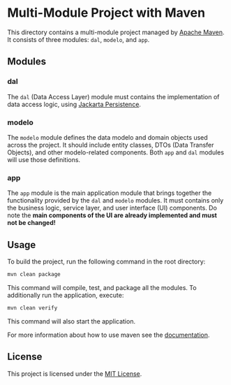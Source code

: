# Multi-Module Project with Maven

This directory contains a multi-module project managed by [Apache Maven](https://maven.apache.org). It consists of three modules: `dal`, `modelo`, and `app`.

## Modules

### dal

The `dal` (Data Access Layer) module must contains the implementation of data access logic, using [Jackarta Persistence](https://jakarta.ee/specifications/persistence/3.1/).

### modelo

The `modelo` module defines the data modelo and domain objects used across the project. It should include entity classes, DTOs (Data Transfer Objects), and other modelo-related components. Both `app` and `dal` modules will use those definitions.

### app

The `app` module is the main application module that brings together the functionality provided by the `dal` and `modelo` modules. It must contains only the business logic, service layer, and user interface (UI) components. Do note the **main components of the UI are already implemented and must not be changed!**

## Usage

To build the project, run the following command in the root directory:

```bash
mvn clean package
```

This command will compile, test, and package all the modules.
To additionally run the application, execute:

```bash
mvn clean verify
```

This command will also start the application.

For more information about how to use maven see the [documentation](https://maven.apache.org/guides/index.html).

## License

This project is licensed under the [MIT License](https://opensource.org/license/mit).